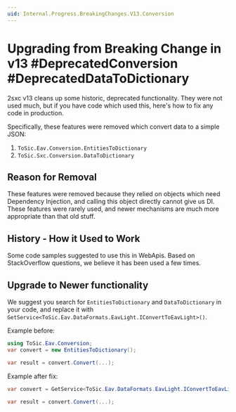 ```yaml
---
uid: Internal.Progress.BreakingChanges.V13.Conversion
---
```


# Upgrading from Breaking Change in v13 #DeprecatedConversion #DeprecatedDataToDictionary

2sxc v13 cleans up some historic, deprecated functionality. They were not used much, but if you have code which used this, here's how to fix any code in production. 

Specifically, these features were removed which convert data to a simple JSON:

1. `ToSic.Eav.Conversion.EntitiesToDictionary`
1. `ToSic.Sxc.Conversion.DataToDictionary`

## Reason for Removal

These features were removed because they relied on objects which need Dependency Injection, and calling this object directly cannot give us DI.
These features were rarely used, and newer mechanisms are much more appropriate than that old stuff. 

## History - How it Used to Work

Some code samples suggested to use this in WebApis. Based on StackOverflow questions, we believe it has been used a few times.


## Upgrade to Newer functionality

We suggest you search for `EntitiesToDictionary` and `DataToDictionary` in your code, and replace it with `GetService<ToSic.Eav.DataFormats.EavLight.IConvertToEavLight>()`.

Example before:

```csharp
using ToSic.Eav.Conversion;
var convert = new EntitiesToDictionary();

var result = convert.Convert(...);
```

Example after fix:

```csharp
var convert = GetService<ToSic.Eav.DataFormats.EavLight.IConvertToEavLight>();

var result = convert.Convert(...);
```
